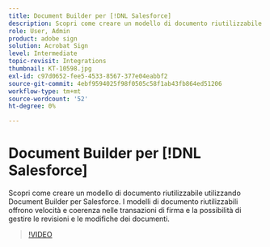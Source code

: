 ```yaml
---
title: Document Builder per [!DNL Salesforce]
description: Scopri come creare un modello di documento riutilizzabile con Document Builder per Salesforce
role: User, Admin
product: adobe sign
solution: Acrobat Sign
level: Intermediate
topic-revisit: Integrations
thumbnail: KT-10598.jpg
exl-id: c97d0652-fee5-4533-8567-377e04eabbf2
source-git-commit: 4ebf9594025f98f0505c58f1ab43fb864ed51206
workflow-type: tm+mt
source-wordcount: '52'
ht-degree: 0%

---
```


# Document Builder per [!DNL Salesforce]

Scopri come creare un modello di documento riutilizzabile utilizzando Document Builder per Salesforce. I modelli di documento riutilizzabili offrono velocità e coerenza nelle transazioni di firma e la possibilità di gestire le revisioni e le modifiche dei documenti.

>[!VIDEO](https://video.tv.adobe.com/v/3409414?quality=12&learn=on&hidetitle=true)
